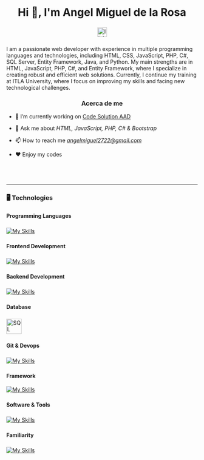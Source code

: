 
<h1 align="center">Hi 👋, I'm Angel Miguel de la Rosa</h1>

###

<div align="center">
  <a href="(https://www.linkedin.com/in/angel27miguel/)" target="_blank">
    <img src="https://img.shields.io/static/v1?message=LinkedIn&logo=linkedin&label=&color=0077B5&logoColor=white&labelColor=&style=for-the-badge" height="25" alt="linkedin logo"  />
  </a>
</div>

###


<p align="left">I am a passionate web developer with experience in multiple programming languages and technologies, including HTML, CSS, JavaScript, PHP, C#, SQL Server, Entity Framework, Java, and Python. My main strengths are in HTML, JavaScript, PHP, C#, and Entity Framework, where I specialize in creating robust and efficient web solutions. Currently, I continue my training at ITLA University, where I focus on improving my skills and facing new technological challenges.</p>

###

<h3 align="center">Acerca de me</h3>

- 🔭 I’m currently working on [Code Solution AAD](https://www.instagram.com/code_solution_aad?utm_source=ig_web_button_share_sheet&igsh=ZDNlZDc0MzIxNw==)

- 💬 Ask me about *HTML, JavaScript, PHP, C# & Bootstrap*

- 📫 How to reach me *angelmiguel2722@gmail.com*

- ❤️ Enjoy my codes

###

<br>
<br>

------------
<h3 align="left">🖥️   Technologies</h3>

###

<h4 align="left">Programming Languages</h4>

###

[![My Skills](https://skillicons.dev/icons?i=cs,py,php,js&perline=8)](https://skillicons.dev)

###

<h4 align="left">Frontend Development</h4>

###

[![My Skills](https://skillicons.dev/icons?i=bootstrap,html,js,css&perline=8)](https://skillicons.dev)

###

<h4 align="left">Backend Development</h4>

###

[![My Skills](https://skillicons.dev/icons?i=cs,php,py,&perline=8)](https://skillicons.dev)

###

<h4 align="left">Database</h4>

###

<img src="https://cdn.jsdelivr.net/gh/devicons/devicon/icons/microsoftsqlserver/microsoftsqlserver-plain.svg" alt="SQL Server" width="40" height="40">

###

<h4 align="left">Git & Devops</h4>

###

[![My Skills](https://skillicons.dev/icons?i=git,github&perline=8)](https://skillicons.dev)

###

<h4 align="left">Framework</h4>

[![My Skills](https://skillicons.dev/icons?i=dotnet&perline=8)](https://skillicons.dev)

###

<h4 align="left">Software & Tools</h4>

###

[![My Skills](https://skillicons.dev/icons?i=vscode,visualstudio,eclipse)](https://skillicons.dev)

###

<h4 align="left">Familiarity</h4>

###

[![My Skills](https://skillicons.dev/icons?i=cs,html,js,bootstrap)](https://skillicons.dev)

</div>

###

